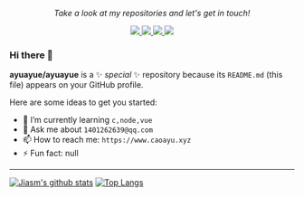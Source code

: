<!-- Social Section -->
<p align="center">
  <i>Take a look at my repositories and let's get in touch!</i>

<p align="center">
  <a href= "https://github.com/ayuayue/">
    <img src="https://img.icons8.com/material-outlined/30/000000/source-code.png"/>
  </a>
  <a href= "https://www.caoayu.xyz">
    <img src="https://img.icons8.com/material-outlined/30/000000/geography.png"/>
  </a>
  <a href="https://www.youtube.com/channel/UCXb4yoDcLseDuuLkiPqDrXw?view_as=subscriber">
    <img src="https://img.icons8.com/material-outlined/30/000000/youtube-play.png"/>
  </a>
  <a href="mailto:1401262639@qq.com">
    <img src="https://img.icons8.com/ios-glyphs/30/000000/physics.png"/>
  </a>
</p>

### Hi there 👋

**ayuayue/ayuayue** is a ✨ _special_ ✨ repository because its `README.md` (this file) appears on your GitHub profile.

Here are some ideas to get you started:

<!-- - 🔭 I’m currently working on ... -->

- 🌱 I’m currently learning `c,node,vue`
  <!-- - 👯 I’m looking to collaborate on ... -->
  <!-- - 🤔 I’m looking for help with ... -->
- 💬 Ask me about `1401262639@qq.com`
- 📫 How to reach me: `https://www.caoayu.xyz`
  <!-- - 😄 Pronouns: ... -->
- ⚡ Fun fact: null

---

[![Jiasm's github stats](https://github-readme-stats.vercel.app/api?username=ayuayue&show_icons=true&count_private=true)](https://github.com/anuraghazra/github-readme-stats) [![Top Langs](https://github-readme-stats.vercel.app/api/top-langs/?username=ayuayue&show_icons=true)](https://github.com/anuraghazra/github-readme-stats)

<!-- 
<img src="https://wakatime.com/share/@ayuayue/9a2ad6a6-a4b0-4f8d-bd40-e2ce81bcc095.svg" height="200"/> -->
